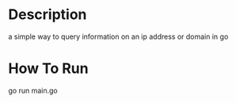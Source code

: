 # Description
a simple way to query information on an ip address or domain in go

# How To Run
go run main.go

